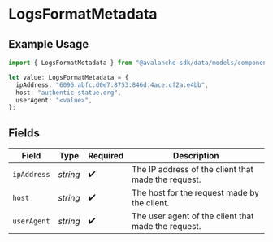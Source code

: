 # LogsFormatMetadata

## Example Usage

```typescript
import { LogsFormatMetadata } from "@avalanche-sdk/data/models/components";

let value: LogsFormatMetadata = {
  ipAddress: "6096:abfc:d0e7:8753:846d:4ace:cf2a:e4bb",
  host: "authentic-statue.org",
  userAgent: "<value>",
};
```

## Fields

| Field                                               | Type                                                | Required                                            | Description                                         |
| --------------------------------------------------- | --------------------------------------------------- | --------------------------------------------------- | --------------------------------------------------- |
| `ipAddress`                                         | *string*                                            | :heavy_check_mark:                                  | The IP address of the client that made the request. |
| `host`                                              | *string*                                            | :heavy_check_mark:                                  | The host for the request made by the client.        |
| `userAgent`                                         | *string*                                            | :heavy_check_mark:                                  | The user agent of the client that made the request. |